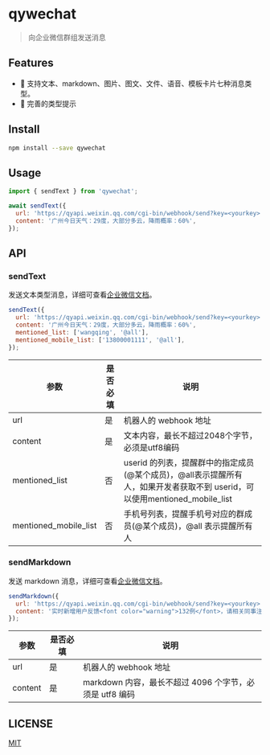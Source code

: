 # qywechat

> 向企业微信群组发送消息

## Features

- 🚀 支持文本、markdown、图片、图文、文件、语音、模板卡片七种消息类型。
- 🤖️ 完善的类型提示
  
## Install

```bash
npm install --save qywechat
```

## Usage

```js
import { sendText } from 'qywechat';

await sendText({
  url: 'https://qyapi.weixin.qq.com/cgi-bin/webhook/send?key=<yourkey>',
  content: '广州今日天气：29度，大部分多云，降雨概率：60%',
});
```

## API

### sendText

发送文本类型消息，详细可查看[企业微信文档](https://developer.work.weixin.qq.com/document/path/91770#%E6%96%87%E6%9C%AC%E7%B1%BB%E5%9E%8B)。

```js
sendText({
  url: 'https://qyapi.weixin.qq.com/cgi-bin/webhook/send?key=<yourkey>',
  content: '广州今日天气：29度，大部分多云，降雨概率：60%',
  mentioned_list: ['wangqing', '@all'],
  mentioned_mobile_list: ['13800001111', '@all'],
});
```

| 参数                  | 是否必填 | 说明                                                                                                                       |
| --------------------- | -------- | -------------------------------------------------------------------------------------------------------------------------- |
| url                   | 是       | 机器人的 webhook 地址                                                                                                      |
| content               | 是       | 文本内容，最长不超过2048个字节，必须是utf8编码                                                                             |
| mentioned_list        | 否       | userid 的列表，提醒群中的指定成员(@某个成员)，@all表示提醒所有人，如果开发者获取不到 userid，可以使用mentioned_mobile_list |
| mentioned_mobile_list | 否       | 手机号列表，提醒手机号对应的群成员(@某个成员)，@all 表示提醒所有人                                                         |

### sendMarkdown

发送 markdown 消息，详细可查看[企业微信文档](https://developer.work.weixin.qq.com/document/path/91770#markdown%E7%B1%BB%E5%9E%8B)。

```js
sendMarkdown({
  url: 'https://qyapi.weixin.qq.com/cgi-bin/webhook/send?key=<yourkey>',
  content: '实时新增用户反馈<font color="warning">132例</font>，请相关同事注意。',
});
```

| 参数    | 是否必填 | 说明                                                 |
| ------- | -------- | ---------------------------------------------------- |
| url     | 是       | 机器人的 webhook 地址                                |
| content | 是       | markdown 内容，最长不超过 4096 个字节，必须是 utf8 编码 |

## LICENSE

[MIT](https://github.com/yyz945947732/cnname/blob/master/LICENSE)